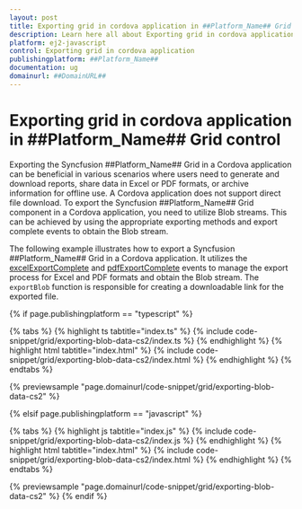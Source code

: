 ```yaml
---
layout: post
title: Exporting grid in cordova application in ##Platform_Name## Grid control | Syncfusion
description: Learn here all about Exporting grid in cordova application in Syncfusion ##Platform_Name## Grid control of Syncfusion Essential JS 2 and more.
platform: ej2-javascript
control: Exporting grid in cordova application 
publishingplatform: ##Platform_Name##
documentation: ug
domainurl: ##DomainURL##
---
```


# Exporting grid in cordova application in ##Platform_Name## Grid control

Exporting the Syncfusion ##Platform_Name## Grid in a Cordova application can be beneficial in various scenarios where users need to generate and download reports, share data in Excel or PDF formats, or archive information for offline use. A Cordova application does not support direct file download. To export the Syncfusion ##Platform_Name## Grid component in a Cordova application, you need to utilize Blob streams. This can be achieved by using the appropriate exporting methods and export complete events to obtain the Blob stream.

The following example illustrates how to export a Syncfusion ##Platform_Name## Grid in a Cordova application. It utilizes the [excelExportComplete](../../api/grid/#excelexportcomplete) and [pdfExportComplete](../../api/grid/#pdfexportcomplete) events to manage the export process for Excel and PDF formats and obtain the Blob stream. The `exportBlob` function is responsible for creating a downloadable link for the exported file.

{% if page.publishingplatform == "typescript" %}

 {% tabs %}
{% highlight ts tabtitle="index.ts" %}
{% include code-snippet/grid/exporting-blob-data-cs2/index.ts %}
{% endhighlight %}
{% highlight html tabtitle="index.html" %}
{% include code-snippet/grid/exporting-blob-data-cs2/index.html %}
{% endhighlight %}
{% endtabs %}
        
{% previewsample "page.domainurl/code-snippet/grid/exporting-blob-data-cs2" %}

{% elsif page.publishingplatform == "javascript" %}

{% tabs %}
{% highlight js tabtitle="index.js" %}
{% include code-snippet/grid/exporting-blob-data-cs2/index.js %}
{% endhighlight %}
{% highlight html tabtitle="index.html" %}
{% include code-snippet/grid/exporting-blob-data-cs2/index.html %}
{% endhighlight %}
{% endtabs %}

{% previewsample "page.domainurl/code-snippet/grid/exporting-blob-data-cs2" %}
{% endif %}
